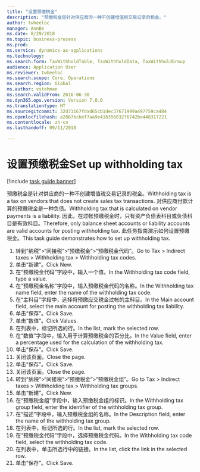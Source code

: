 ```yaml
--- 
title: "设置预缴税金"
description: "预缴税金是针对供应商的一种不创建增值税交易记录的税金。"
author: twheeloc
manager: AnnBe
ms.date: 8/29/2018
ms.topic: business-process
ms.prod: 
ms.service: dynamics-ax-applications
ms.technology: 
ms.search.form: TaxWithholdTable, TaxWithholdData, TaxWithholdGroup
audience: Application User
ms.reviewer: twheeloc
ms.search.scope: Core, Operations
ms.search.region: Global
ms.author: vstehman
ms.search.validFrom: 2016-06-30
ms.dyn365.ops.version: Version 7.0.0
ms.translationtype: HT
ms.sourcegitcommit: 32d71167fdad65cb1dec37671999a497759ca484
ms.openlocfilehash: a2867bcbef7aa9e41b35603276742be448317221
ms.contentlocale: zh-cn
ms.lasthandoff: 09/11/2018

---
```

# <a name="set-up-withholding-tax"></a><span data-ttu-id="79258-103">设置预缴税金</span><span class="sxs-lookup"><span data-stu-id="79258-103">Set up withholding tax</span></span>

[!include [task guide banner](../../includes/task-guide-banner.md)]

<span data-ttu-id="79258-104">预缴税金是针对供应商的一种不创建增值税交易记录的税金。</span><span class="sxs-lookup"><span data-stu-id="79258-104">Withholding tax is a tax on vendors that does not create sales tax transactions.</span></span> <span data-ttu-id="79258-105">对供应商付款计算的预缴税金是一种负债。</span><span class="sxs-lookup"><span data-stu-id="79258-105">Withholding tax that is calculated on vendor payments is a liability.</span></span> <span data-ttu-id="79258-106">因此，在过帐预缴税金时，只有资产负债表科目或负债科目是有效科目。</span><span class="sxs-lookup"><span data-stu-id="79258-106">Therefore, only balance sheet accounts or liability accounts are valid accounts for posting withholding tax.</span></span> <span data-ttu-id="79258-107">此任务指南演示如何设置预缴税金。</span><span class="sxs-lookup"><span data-stu-id="79258-107">This task guide demonstrates how to set up withholding tax.</span></span>

1. <span data-ttu-id="79258-108">转到“纳税”>“间接税”>“预缴税金”>“预缴税金代码”。</span><span class="sxs-lookup"><span data-stu-id="79258-108">Go to Tax > Indirect taxes > Withholding tax > Withholding tax codes.</span></span>
2. <span data-ttu-id="79258-109">单击“新建”。</span><span class="sxs-lookup"><span data-stu-id="79258-109">Click New.</span></span>
3. <span data-ttu-id="79258-110">在“预缴税金代码”字段中，输入一个值。</span><span class="sxs-lookup"><span data-stu-id="79258-110">In the Withholding tax code field, type a value.</span></span>
4. <span data-ttu-id="79258-111">在“预缴税金名称”字段中，输入预缴税金代码的名称。</span><span class="sxs-lookup"><span data-stu-id="79258-111">In the Withholding tax name field, enter the name of the withholding tax code.</span></span>
5. <span data-ttu-id="79258-112">在“主科目”字段中，选择将预缴应交税金过帐的主科目。</span><span class="sxs-lookup"><span data-stu-id="79258-112">In the Main account field, select the main account for posting the withholding tax liability.</span></span>
6. <span data-ttu-id="79258-113">单击“保存”。</span><span class="sxs-lookup"><span data-stu-id="79258-113">Click Save.</span></span>
7. <span data-ttu-id="79258-114">单击“数值”。</span><span class="sxs-lookup"><span data-stu-id="79258-114">Click Values.</span></span>
8. <span data-ttu-id="79258-115">在列表中，标记所选的行。</span><span class="sxs-lookup"><span data-stu-id="79258-115">In the list, mark the selected row.</span></span>
9. <span data-ttu-id="79258-116">在“数值”字段中，输入用于计算预缴税金的百分比。</span><span class="sxs-lookup"><span data-stu-id="79258-116">In the Value field, enter a percentage used for the calculation of the withholding tax.</span></span>
10. <span data-ttu-id="79258-117">单击“保存”。</span><span class="sxs-lookup"><span data-stu-id="79258-117">Click Save.</span></span>
11. <span data-ttu-id="79258-118">关闭该页面。</span><span class="sxs-lookup"><span data-stu-id="79258-118">Close the page.</span></span>
12. <span data-ttu-id="79258-119">单击“保存”。</span><span class="sxs-lookup"><span data-stu-id="79258-119">Click Save.</span></span>
13. <span data-ttu-id="79258-120">关闭该页面。</span><span class="sxs-lookup"><span data-stu-id="79258-120">Close the page.</span></span>
14. <span data-ttu-id="79258-121">转到“纳税”>“间接税”>“预缴税金”>“预缴税金组”。</span><span class="sxs-lookup"><span data-stu-id="79258-121">Go to Tax > Indirect taxes > Withholding tax > Withholding tax groups.</span></span>
15. <span data-ttu-id="79258-122">单击“新建”。</span><span class="sxs-lookup"><span data-stu-id="79258-122">Click New.</span></span>
16. <span data-ttu-id="79258-123">在“预缴税金组”字段中，输入预缴税金组的标识。</span><span class="sxs-lookup"><span data-stu-id="79258-123">In the Withholding tax group field, enter the identifier of the withholding tax group.</span></span>
17. <span data-ttu-id="79258-124">在“描述”字段中，输入预缴税金组的名称。</span><span class="sxs-lookup"><span data-stu-id="79258-124">In the Description field, enter the name of the withholding tax group.</span></span>
18. <span data-ttu-id="79258-125">在列表中，标记所选的行。</span><span class="sxs-lookup"><span data-stu-id="79258-125">In the list, mark the selected row.</span></span>
19. <span data-ttu-id="79258-126">在“预缴税金代码”字段中，选择预缴税金代码。</span><span class="sxs-lookup"><span data-stu-id="79258-126">In the Withholding tax code field, select the withholding tax code.</span></span>
20. <span data-ttu-id="79258-127">在列表中，单击所选行中的链接。</span><span class="sxs-lookup"><span data-stu-id="79258-127">In the list, click the link in the selected row.</span></span>
21. <span data-ttu-id="79258-128">单击“保存”。</span><span class="sxs-lookup"><span data-stu-id="79258-128">Click Save.</span></span>



